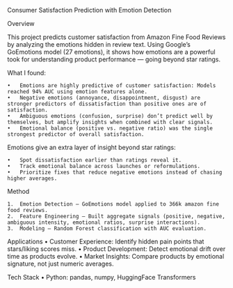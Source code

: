 Consumer Satisfaction Prediction with Emotion Detection

Overview

This project predicts customer satisfaction from Amazon Fine Food Reviews by analyzing the emotions hidden in review text. Using Google’s GoEmotions model (27 emotions), it shows how emotions are a powerful took for understanding product performance — going beyond star ratings.

What I found:

	•	Emotions are highly predictive of customer satisfaction: Models reached 94% AUC using emotion features alone.
	•	Negative emotions (annoyance, disappointment, disgust) are stronger predictors of dissatisfaction than positive ones are of satisfaction.
	•	Ambiguous emotions (confusion, surprise) don’t predict well by themselves, but amplify insights when combined with clear signals.
	•	Emotional balance (positive vs. negative ratio) was the single strongest predictor of overall satisfaction.

Emotions give an extra layer of insight beyond star ratings:

	•	Spot dissatisfaction earlier than ratings reveal it.
	•	Track emotional balance across launches or reformulations.
	•	Prioritize fixes that reduce negative emotions instead of chasing higher averages.

Method
	
	1.	Emotion Detection – GoEmotions model applied to 366k amazon fine food reviews.
	2.	Feature Engineering – Built aggregate signals (positive, negative, ambiguous intensity, emotional ratios, surprise interactions).
	3.	Modeling – Random Forest classification with AUC evaluation.

Applications
	•	Customer Experience: Identify hidden pain points that stars/liking scores miss.
	•	Product Development: Detect emotional drift over time as products evolve.
	•	Market Insights: Compare products by emotional signature, not just numeric averages.

Tech Stack
	•	Python: pandas, numpy, HuggingFace Transformers
